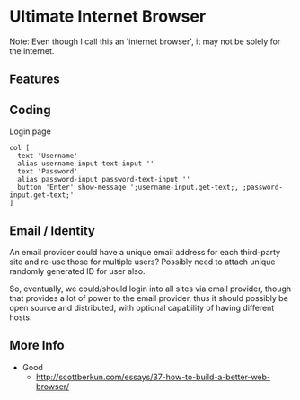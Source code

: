 # Ultimate Internet Browser

Note: Even though I call this an 'internet browser', it may not be solely for the internet.

## Features




## Coding

Login page

    col [
      text 'Username'
      alias username-input text-input ''
      text 'Password'
      alias password-input password-text-input ''
      button 'Enter' show-message ';username-input.get-text;, ;password-input.get-text;'
    ]



## Email / Identity

An email provider could have a unique email address for each third-party site and re-use those for multiple users? Possibly need to attach unique randomly generated ID for user also.

So, eventually, we could/should login into all sites via email provider, though that provides a lot of power to the email provider, thus it should possibly be open source and distributed, with optional capability of having different hosts.



## More Info

- Good
  - http://scottberkun.com/essays/37-how-to-build-a-better-web-browser/
